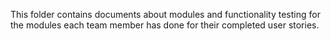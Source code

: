 This folder contains documents about modules and functionality testing for the modules each
team member has done for their completed user stories.